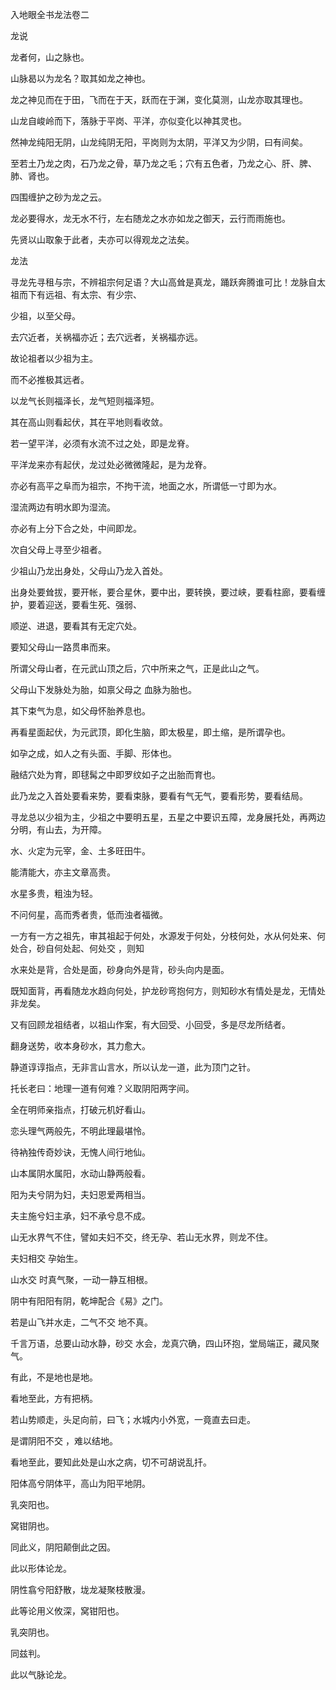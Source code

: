 入地眼全书龙法卷二

龙说

龙者何，山之脉也。

山脉曷以为龙名？取其如龙之神也。

龙之神见而在于田，飞而在于天，跃而在于渊，变化莫测，山龙亦取其理也。

山龙自峻岭而下，落脉于平岗、平洋，亦似变化以神其灵也。

然神龙纯阳无阴，山龙纯阴无阳，平岗则为太阴，平洋又为少阴，曰有间矣。

至若土乃龙之肉，石乃龙之骨，草乃龙之毛；穴有五色者，乃龙之心、肝、脾、肺、肾也。

四围缠护之砂为龙之云。

龙必要得水，龙无水不行，左右随龙之水亦如龙之御天，云行而雨施也。

先贤以山取象于此者，夫亦可以得观龙之法矣。

龙法

寻龙先寻租与宗，不辨祖宗何足语？大山高耸是真龙，踊跃奔腾谁可比！龙脉自太祖而下有远祖、有太宗、有少宗、

少祖，以至父母。

去穴近者，关祸福亦近；去穴远者，关祸福亦远。

故论祖者以少祖为主。

而不必推极其远者。

以龙气长则福泽长，龙气短则福泽短。

其在高山则看起伏，其在平地则看收敛。

若一望平洋，必须有水流不过之处，即是龙脊。

平洋龙来亦有起伏，龙过处必微微隆起，是为龙脊。

亦必有高平之阜而为祖宗，不拘干流，地面之水，所谓低一寸即为水。

湿流两边有明水即为湿流。

亦必有上分下合之处，中间即龙。

次自父母上寻至少祖者。

少祖山乃龙出身处，父母山乃龙入首处。

出身处要耸拔，要开帐，要合星休，要中出，要转换，要过峡，要看柱廊，要看缠护，要着迎送，要看生死、强弱、

顺逆、进退，要看其有无定穴处。

要知父母山一路贯串而来。

所谓父母山者，在元武山顶之后，穴中所来之气，正是此山之气。

父母山下发脉处为胎，如禀父母之 血脉为胎也。

其下束气为息，如父母怀胎养息也。

再看星面起伏，为元武顶，即化生脑，即太极星，即土缩，是所谓孕也。

如孕之成，如人之有头面、手脚、形体也。

融结穴处为育，即毬髯之中即罗纹如子之出胎而育也。

此乃龙之入首处要看来势，要看束脉，要看有气无气，要看形势，要看结局。

寻龙总以少祖为主，少祖之中要明五星，五星之中要识五障，龙身展托处，再两边分明，有山去，为开障。

水、火定为元宰，金、土多旺田牛。

能清能大，亦主文章高贵。

水星多贵，粗浊为轻。

不问何星，高而秀者贵，低而浊者福微。

一方有一方之祖先，审其祖起于何处，水源发于何处，分枝何处，水从何处来、何处合，砂自何处起、何处交 ，则知

水来处是背，合处是面，砂身向外是背，砂头向内是面。

既知面背，再看随龙水趋向何处，护龙砂弯抱何方，则知砂水有情处是龙，无情处非龙矣。

又有回顾龙祖结者，以祖山作案，有大回受、小回受，多是尽龙所结者。

翻身送势，收本身砂水，其力愈大。

静道谆谆指点，无非言山言水，所以认龙一道，此为顶门之针。

托长老曰：地理一道有何难？义取阴阳两字间。

全在明师亲指点，打破元机好看山。

恋头理气两般先，不明此理最堪怜。

待衲独传奇妙诀，无愧人间行地仙。

山本属阴水属阳，水动山静两般看。

阳为夫兮阴为妇，夫妇恩爱两相当。

夫主施兮妇主承，妇不承兮息不成。

山无水界气不住，譬如夫妇不交，终无孕、若山无水界，则龙不住。

夫妇相交 孕始生。

山水交 时真气聚，一动一静互相根。

阴中有阳阳有阴，乾坤配合《易》之门。

若是山飞并水走，二气不交 地不真。

千言万语，总要山动水静，砂交 水会，龙真穴确，四山环抱，堂局端正，藏风聚气。

有此，不是地也是地。

看地至此，方有把柄。

若山势顺走，头足向前，曰飞；水城内小外宽，一竟直去曰走。

是谓阴阳不交 ，难以结地。

看地至此，要知此处是山水之病，切不可胡说乱扦。

阳体高兮阴体平，高山为阳平地阴。

乳突阳也。

窝钳阴也。

同此义，阴阳颠倒此之因。

此以形体论龙。

阴性翕兮阳舒散，垅龙凝聚枝散漫。

此等论用义攸深，窝钳阳也。

乳突阴也。

同兹判。

此以气脉论龙。

